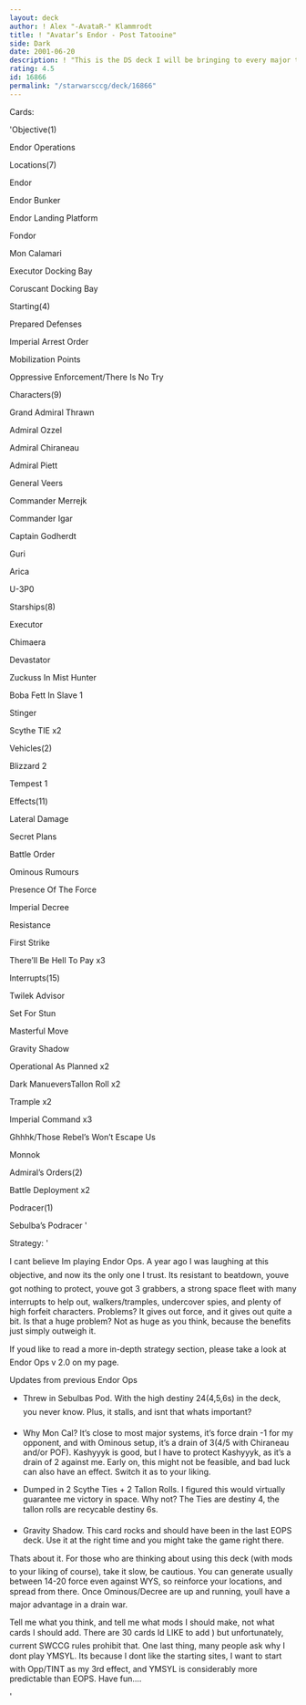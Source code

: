 ```yaml
---
layout: deck
author: ! Alex "-AvataR-" Klammrodt
title: ! "Avatar’s Endor - Post Tatooine"
side: Dark
date: 2001-06-20
description: ! "This is the DS deck I will be bringing to every major tournament until at least Coruscant. It’s proven itself time and time again to be stable, reliable, and fast. It’s prepared for almost any BS the lightside can pull."
rating: 4.5
id: 16866
permalink: "/starwarsccg/deck/16866"
---
```

Cards: 

'Objective(1) 

Endor Operations 


Locations(7) 

Endor 

Endor Bunker 

Endor Landing Platform 

Fondor 

Mon Calamari

Executor Docking Bay 

Coruscant Docking Bay 


Starting(4) 

Prepared Defenses 

Imperial Arrest Order 

Mobilization Points 

Oppressive Enforcement/There Is No Try 


Characters(9) 

Grand Admiral Thrawn 

Admiral Ozzel 

Admiral Chiraneau 

Admiral Piett 

General Veers 

Commander Merrejk 

Commander Igar

Captain Godherdt

Guri 

Arica 

U-3P0 


Starships(8) 

Executor

Chimaera 

Devastator

Zuckuss In Mist Hunter 

Boba Fett In Slave 1

Stinger 

Scythe TIE x2


Vehicles(2) 

Blizzard 2 

Tempest 1 


Effects(11) 

Lateral Damage 

Secret Plans 

Battle Order 

Ominous Rumours 

Presence Of The Force 

Imperial Decree 

Resistance 

First Strike 

There&#8217;ll Be Hell To Pay x3 


Interrupts(15) 

Twilek Advisor 

Set For Stun

Masterful Move 

Gravity Shadow

Operational As Planned x2 

Dark ManueversTallon Roll x2

Trample x2 

Imperial Command x3 

Ghhhk/Those Rebel&#8217;s Won&#8217;t Escape Us 

Monnok 


Admiral&#8217;s Orders(2) 

Battle Deployment x2 


Podracer(1)

Sebulba’s Podracer '

Strategy: '

I cant believe Im playing Endor Ops. A year ago I was laughing at this objective, and now its the only one I trust. Its resistant to beatdown, youve got nothing to protect, youve got 3 grabbers, a strong space fleet with many interrupts to help out, walkers/tramples, undercover spies, and plenty of high forfeit characters. Problems? It gives out force, and it gives out quite a bit. Is that a huge problem? Not as huge as you think, because the benefits just simply outweigh it.


If youd like to read a more in-depth strategy section, please take a look at Endor Ops v 2.0 on my page.


Updates from previous Endor Ops


- Threw in Sebulbas Pod. With the high destiny 24(4,5,6s) in the deck, you never know. Plus, it stalls, and isnt that whats important?


- Why Mon Cal? It’s close to most major systems, it’s force drain -1 for my opponent, and with Ominous setup, it’s a drain of 3(4/5 with Chiraneau and/or POF). Kashyyyk is good, but I have to protect Kashyyyk, as it’s a drain of 2 against me. Early on, this might not be feasible, and bad luck can also have an effect. Switch it as to your liking.


- Dumped in 2 Scythe Ties + 2 Tallon Rolls. I figured this would virtually guarantee me victory in space. Why not? The Ties are destiny 4, the tallon rolls are recycable destiny 6s.


- Gravity Shadow. This card rocks and should have been in the last EOPS deck. Use it at the right time and you might take the game right there.


Thats about it. For those who are thinking about using this deck (with mods to your liking of course), take it slow, be cautious. You can generate usually between 14-20 force even against WYS, so reinforce your locations, and spread from there. Once Ominous/Decree are up and running, youll have a major advantage in a drain war.


Tell me what you think, and tell me what mods I should make, not what cards I should add. There are 30 cards Id LIKE to add ) but unfortunately, current SWCCG rules prohibit that. One last thing, many people ask why I dont play YMSYL. Its because I dont like the starting sites, I want to start with Opp/TINT as my 3rd effect, and YMSYL is considerably more predictable than EOPS. Have fun....

'
